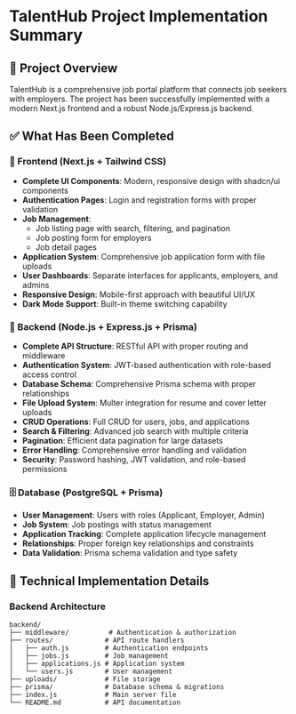 # TalentHub Project Implementation Summary

## 🎯 Project Overview

TalentHub is a comprehensive job portal platform that connects job seekers with employers. The project has been successfully implemented with a modern Next.js frontend and a robust Node.js/Express.js backend.

## ✅ What Has Been Completed

### 🎨 Frontend (Next.js + Tailwind CSS)
- **Complete UI Components**: Modern, responsive design with shadcn/ui components
- **Authentication Pages**: Login and registration forms with proper validation
- **Job Management**: 
  - Job listing page with search, filtering, and pagination
  - Job posting form for employers
  - Job detail pages
- **Application System**: Comprehensive job application form with file uploads
- **User Dashboards**: Separate interfaces for applicants, employers, and admins
- **Responsive Design**: Mobile-first approach with beautiful UI/UX
- **Dark Mode Support**: Built-in theme switching capability

### 🚀 Backend (Node.js + Express.js + Prisma)
- **Complete API Structure**: RESTful API with proper routing and middleware
- **Authentication System**: JWT-based authentication with role-based access control
- **Database Schema**: Comprehensive Prisma schema with proper relationships
- **File Upload System**: Multer integration for resume and cover letter uploads
- **CRUD Operations**: Full CRUD for users, jobs, and applications
- **Search & Filtering**: Advanced job search with multiple criteria
- **Pagination**: Efficient data pagination for large datasets
- **Error Handling**: Comprehensive error handling and validation
- **Security**: Password hashing, JWT validation, and role-based permissions

### 🗄️ Database (PostgreSQL + Prisma)
- **User Management**: Users with roles (Applicant, Employer, Admin)
- **Job System**: Job postings with status management
- **Application Tracking**: Complete application lifecycle management
- **Relationships**: Proper foreign key relationships and constraints
- **Data Validation**: Prisma schema validation and type safety

## 🔧 Technical Implementation Details

### Backend Architecture
```
backend/
├── middleware/          # Authentication & authorization
├── routes/             # API route handlers
│   ├── auth.js         # Authentication endpoints
│   ├── jobs.js         # Job management
│   ├── applications.js # Application system
│   └── users.js        # User management
├── uploads/            # File storage
├── prisma/             # Database schema & migrations
├── index.js            # Main server file
└── README.md           # API documentation
```
